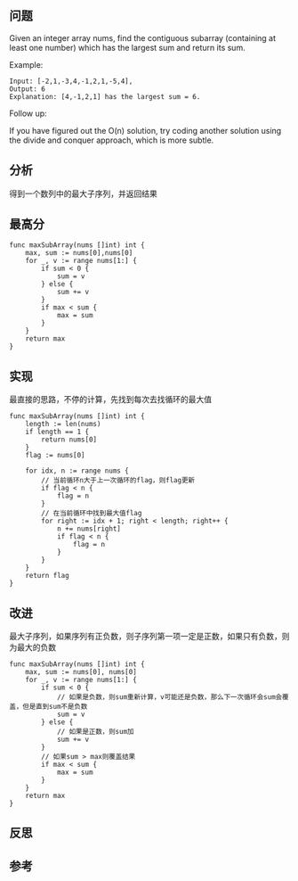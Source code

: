 ## 问题
Given an integer array nums, find the contiguous subarray (containing at least one number) which has the largest sum and return its sum.

Example:
```
Input: [-2,1,-3,4,-1,2,1,-5,4],
Output: 6
Explanation: [4,-1,2,1] has the largest sum = 6.
```

Follow up:

If you have figured out the O(n) solution, try coding another solution using the divide and conquer approach, which is more subtle.

## 分析
得到一个数列中的最大子序列，并返回结果

## 最高分
```golang
func maxSubArray(nums []int) int {
	max, sum := nums[0],nums[0]
	for _, v := range nums[1:] {
		if sum < 0 {
			sum = v
		} else {
			sum += v
		}
		if max < sum {
			max = sum
		}
	}
	return max
}
```


## 实现
最直接的思路，不停的计算，先找到每次去找循环的最大值
```golang
func maxSubArray(nums []int) int {
    length := len(nums)
    if length == 1 {
        return nums[0]
    }
    flag := nums[0]

    for idx, n := range nums {
        // 当前循环n大于上一次循环的flag，则flag更新
        if flag < n {
            flag = n
        }
        // 在当前循环中找到最大值flag
        for right := idx + 1; right < length; right++ {
            n += nums[right]
            if flag < n {
                flag = n
            }
        }
    }
    return flag
}
```

## 改进
最大子序列，如果序列有正负数，则子序列第一项一定是正数，如果只有负数，则为最大的负数
```golang
func maxSubArray(nums []int) int {
    max, sum := nums[0], nums[0]
    for _, v := range nums[1:] {
        if sum < 0 {
            // 如果是负数，则sum重新计算，v可能还是负数，那么下一次循环会sum会覆盖，但是直到sum不是负数
            sum = v
        } else {
            // 如果是正数，则sum加
            sum += v
        }
        // 如果sum > max则覆盖结果
        if max < sum {
            max = sum
        }
    }
    return max
}

```

## 反思

## 参考
